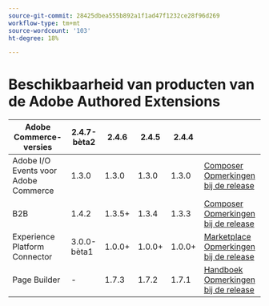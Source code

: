 ```yaml
---
source-git-commit: 28425dbea555b892a1f1ad47f1232ce28f96d269
workflow-type: tm+mt
source-wordcount: '103'
ht-degree: 18%

---
```

# Beschikbaarheid van producten van de Adobe Authored Extensions


<table style="table-layout:auto">
  <thead>
    <tr>
      <th>Adobe Commerce-versies</th>
      <th>2.4.7-bèta2</th>
      <th>2.4.6</th>
      <th>2.4.5</th>
      <th>2.4.4</th>
      <th></th>
    </tr>
  </thead>
  <tbody>
      <tr>
          <td>Adobe I/O Events voor Adobe Commerce</td>
          <td>1.3.0</td>
          <td>1.3.0</td>
          <td>1.3.0</td>
          <td>1.3.0</td>
          <td>
              <a href="https://developer.adobe.com/commerce/extensibility/events/installation/">Composer</a><br/>
              <a href="https://developer.adobe.com/commerce/extensibility/events/release-notes/">Opmerkingen bij de release</a><br/>
          </td>
      </tr>
      <tr>
          <td>B2B</td>
          <td>1.4.2</td>
          <td>1.3.5+</td>
          <td>1.3.4</td>
          <td>1.3.3</td>
          <td>
              <a href="https://experienceleague.adobe.com/docs/commerce-admin/b2b/install.html">Composer</a><br/>
              <a href="https://experienceleague.adobe.com/docs/commerce-admin/b2b/release-notes.html">Opmerkingen bij de release</a><br/>
          </td>
      </tr>
      <tr>
          <td>Experience Platform Connector</td>
          <td>3.0.0-bèta1</td>
          <td>1.0.0+</td>
          <td>1.0.0+</td>
          <td>1.0.0+</td>
          <td>
              <a href="https://commercemarketplace.adobe.com/magento-experience-platform-connector.html">Marketplace</a><br/>
              <a href="https://experienceleague.adobe.com/docs/commerce-merchant-services/experience-platform-connector/release-notes.html">Opmerkingen bij de release</a><br/>
          </td>
      </tr>
      <tr>
          <td>Page Builder</td>
          <td>-</td>
          <td>1.7.3</td>
          <td>1.7.2</td>
          <td>1.7.1</td>
          <td>
              <a href="https://experienceleague.adobe.com/docs/commerce-admin/page-builder/guide-overview.html">Handboek</a><br/>
              <a href="https://experienceleague.adobe.com/docs/commerce-admin/page-builder/release-notes.html">Opmerkingen bij de release</a><br/>
          </td>
      </tr>
  </tbody>
</table>
